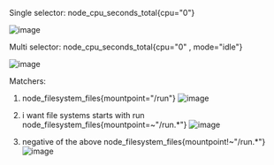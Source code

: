 Single selector:
    node_cpu_seconds_total{cpu="0"}
    
![image](https://github.com/kramsagar/prometheus/assets/130482831/2261f86a-9825-4e6e-aa9f-2c25a3c6bc59)

Multi selector:
    node_cpu_seconds_total{cpu="0" , mode="idle"}

![image](https://github.com/kramsagar/prometheus/assets/130482831/b8998e47-1010-4e03-9925-92ac0fd31384)

Matchers:
1. node_filesystem_files{mountpoint="/run"}
![image](https://github.com/kramsagar/prometheus/assets/130482831/7b19d0bd-915c-440d-ad7a-fec05d5f691c)

2. i want file systems starts with run
   node_filesystem_files{mountpoint=~"/run.*"}
   ![image](https://github.com/kramsagar/prometheus/assets/130482831/2a267983-6b4b-4bb3-be58-5dd4c80d9828)

3. negative of the above
   node_filesystem_files{mountpoint!~"/run.*"}
   ![image](https://github.com/kramsagar/prometheus/assets/130482831/aea69c4e-0a39-4e05-a803-c2b59124a7ee)
